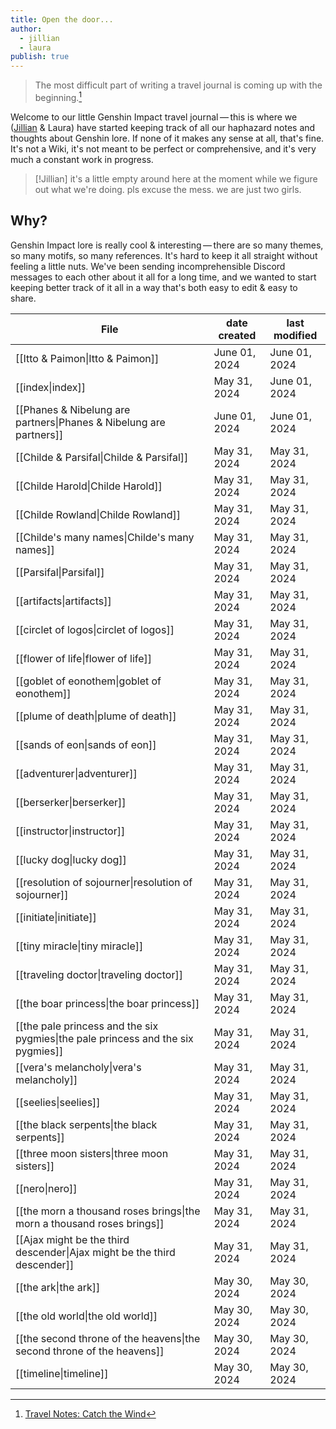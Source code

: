 ```yaml
---
title: Open the door...
author:
  - jillian
  - laura
publish: true
---
```

> The most difficult part of writing a travel journal is coming up with the beginning.[^1]

Welcome to our little Genshin Impact travel journal — this is where we ([Jillian](https://ooolong.netlify.app/) & Laura) have started keeping track of all our haphazard notes and thoughts about Genshin lore. If none of it makes any sense at all, that's fine. It's not a Wiki, it's not meant to be perfect or comprehensive, and it's very much a constant work in progress. 

> [!Jillian]
> it's a little empty around here at the moment while we figure out what we're doing. pls excuse the mess. we are just two girls.

## Why?
Genshin Impact lore is really cool & interesting — there are so many themes, so many motifs, so many references. It's hard to keep it all straight without feeling a little nuts. We've been sending incomprehensible Discord messages to each other about it all for a long time, and we wanted to start keeping better track of it all in a way that's both easy to edit & easy to share.

| File                                                                                                     | date created  | last modified |
| -------------------------------------------------------------------------------------------------------- | ------------- | ------------- |
| [[Itto & Paimon\|Itto & Paimon]]                                                   | June 01, 2024 | June 01, 2024 |
| [[index\|index]]                                                                              | May 31, 2024  | June 01, 2024 |
| [[Phanes & Nibelung are partners\|Phanes & Nibelung are partners]]                   | June 01, 2024 | June 01, 2024 |
| [[Childe & Parsifal\|Childe & Parsifal]]                                    | May 31, 2024  | May 31, 2024  |
| [[Childe Harold\|Childe Harold]]                                            | May 31, 2024  | May 31, 2024  |
| [[Childe Rowland\|Childe Rowland]]                                          | May 31, 2024  | May 31, 2024  |
| [[Childe's many names\|Childe's many names]]                                | May 31, 2024  | May 31, 2024  |
| [[Parsifal\|Parsifal]]                                                             | May 31, 2024  | May 31, 2024  |
| [[artifacts\|artifacts]]                                                     | May 31, 2024  | May 31, 2024  |
| [[circlet of logos\|circlet of logos]]                                       | May 31, 2024  | May 31, 2024  |
| [[flower of life\|flower of life]]                                           | May 31, 2024  | May 31, 2024  |
| [[goblet of eonothem\|goblet of eonothem]]                                   | May 31, 2024  | May 31, 2024  |
| [[plume of death\|plume of death]]                                           | May 31, 2024  | May 31, 2024  |
| [[sands of eon\|sands of eon]]                                               | May 31, 2024  | May 31, 2024  |
| [[adventurer\|adventurer]]                                              | May 31, 2024  | May 31, 2024  |
| [[berserker\|berserker]]                                                | May 31, 2024  | May 31, 2024  |
| [[instructor\|instructor]]                                              | May 31, 2024  | May 31, 2024  |
| [[lucky dog\|lucky dog]]                                                | May 31, 2024  | May 31, 2024  |
| [[resolution of sojourner\|resolution of sojourner]]                    | May 31, 2024  | May 31, 2024  |
| [[initiate\|initiate]]                                                  | May 31, 2024  | May 31, 2024  |
| [[tiny miracle\|tiny miracle]]                                          | May 31, 2024  | May 31, 2024  |
| [[traveling doctor\|traveling doctor]]                                  | May 31, 2024  | May 31, 2024  |
| [[the boar princess\|the boar princess]]                                         | May 31, 2024  | May 31, 2024  |
| [[the pale princess and the six pygmies\|the pale princess and the six pygmies]] | May 31, 2024  | May 31, 2024  |
| [[vera's melancholy\|vera's melancholy]]                                         | May 31, 2024  | May 31, 2024  |
| [[seelies\|seelies]]                                                        | May 31, 2024  | May 31, 2024  |
| [[the black serpents\|the black serpents]]                                  | May 31, 2024  | May 31, 2024  |
| [[three moon sisters\|three moon sisters]]                                  | May 31, 2024  | May 31, 2024  |
| [[nero\|nero]]                                                               | May 31, 2024  | May 31, 2024  |
| [[the morn a thousand roses brings\|the morn a thousand roses brings]]       | May 31, 2024  | May 31, 2024  |
| [[Ajax might be the third descender\|Ajax might be the third descender]]             | May 31, 2024  | May 31, 2024  |
| [[the ark\|the ark]]                                                           | May 30, 2024  | May 30, 2024  |
| [[the old world\|the old world]]                                               | May 30, 2024  | May 30, 2024  |
| [[the second throne of the heavens\|the second throne of the heavens]]         | May 30, 2024  | May 30, 2024  |
| [[timeline\|timeline]]                                                         | May 30, 2024  | May 30, 2024  |


[^1]: [Travel Notes: Catch the Wind](https://genshin-impact.fandom.com/wiki/Travel_Notes:_Catch_the_Wind)